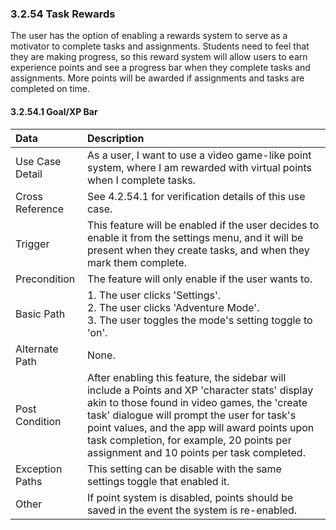 ### 3.2.54 Task Rewards

The user has the option of enabling a rewards system to serve as a motivator to complete tasks and assignments. Students need to feel that they are making progress, so this reward system will allow users to earn experience points and see a progress bar when they complete tasks and assignments. More points will be awarded if assignments and tasks are completed on time. 

#### 3.2.54.1 Goal/XP Bar

| Data            | Description|
| :-------------- | :--------------|
| Use Case Detail | As a user, I want to use a video game-like point system, where I am rewarded with virtual points when I complete tasks.|
|Cross Reference | See 4.2.54.1 for verification details of this use case.|
| Trigger         | This feature will be enabled if the user decides to enable it from the settings menu, and it will be present when they create tasks, and when they mark them complete.|
| Precondition    | The feature will only enable if the user wants to.|
| Basic Path      | 1. The user clicks 'Settings'.<br> 2. The user clicks 'Adventure Mode'.<br> 3. The user toggles the mode's setting toggle to 'on'.|
| Alternate Path  | None.|
| Post Condition  | After enabling this feature, the sidebar will include a Points and XP 'character stats' display akin to those found in video games, the 'create task' dialogue will prompt the user for task's point values, and the app will award points upon task completion, for example, 20 points per assignment and 10 points per task completed.|
| Exception Paths | This setting can be disable with the same settings toggle that enabled it.|
| Other           | If point system is disabled, points should be saved in the event the system is re-enabled. |

